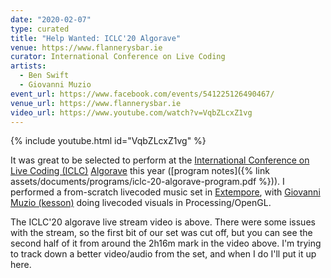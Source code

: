 ```yaml
---
date: "2020-02-07"
type: curated
title: "Help Wanted: ICLC'20 Algorave"
venue: https://www.flannerysbar.ie
curator: International Conference on Live Coding
artists:
  - Ben Swift
  - Giovanni Muzio
event_url: https://www.facebook.com/events/541225126490467/
venue_url: https://www.flannerysbar.ie
video_url: https://www.youtube.com/watch?v=VqbZLcxZ1vg
---
```


{% include youtube.html id="VqbZLcxZ1vg" %}

It was great to be selected to perform at the [International Conference on Live
Coding (ICLC)](http://iclc.livecodenetwork.org/2020/schedule.html)
[Algorave](https://algorave.com/about/) this year ([program notes]({% link
assets/documents/programs/iclc-20-algorave-program.pdf %})). I performed a
from-scratch livecoded music set in
[Extempore](https://github.com/digego/extempore), with [Giovanni Muzio
(kesson)](https://kesson.io) doing livecoded visuals in Processing/OpenGL.

The ICLC'20 algorave live stream video is above. There were some issues with the
stream, so the first bit of our set was cut off, but you can see the second half
of it from around the 2h16m mark in the video above. I'm trying to track down a
better video/audio from the set, and when I do I'll put it up here.

